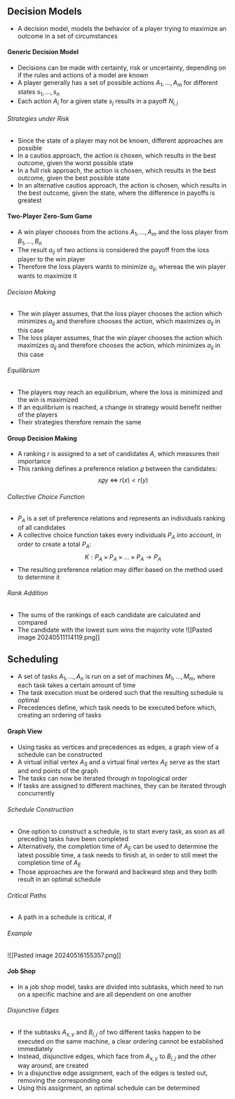 ## Decision Models
- A decision model, models the behavior of a player trying to maximize an outcome in a set of circumstances
#### Generic Decision Model
- Decisions can be made with certainty, risk or uncertainty, depending on if the rules and actions of a model are known
- A player generally has a set of possible actions $A_1, ..., A_m$ for different states $s_1, ..., s_n$
- Each action $A_i$ for a given state $s_j$ results in a payoff $N_{i, j}$
###### Strategies under Risk
- Since the state of a player may not be known, different approaches are possible
- In a cautios approach, the action is chosen, which results in the best outcome, given the worst possible state
- In a full risk approach, the action is chosen, which results in the best outcome, given the best possible state
- In an alternative cautios approach, the action is chosen, which results in the best outcome, given the state, where the difference in payoffs is greatest
#### Two-Player Zero-Sum Game
- A win player chooses from the actions $A_1, ..., A_m$ and the loss player from $B_1, ..., B_n$
- The result $a_{ij}$ of two actions is considered the payoff from the loss player to the win player
- Therefore the loss players wants to minimize $a_{ij}$, whereas the win player wants to maximize it
###### Decision Making
- The win player assumes, that the loss player chooses the action which minimizes $a_{ij}$ and therefore chooses the action, which maximizes $a_{ij}$ in this case
- The loss player assumes, that the win player chooses the action which maximizes $a_{ij}$ and therefore chooses the action, which minimizes $a_{ij}$ in this case
###### Equilibrium
- The players may reach an equilibrium, where the loss is minimized and the win is maximized
- If an equilibrium is reached, a change in strategy would benefit neither of the players
- Their strategies therefore remain the same
#### Group Decision Making
- A ranking $r$ is assigned to a set of candidates $A$, which measures their importance
- This ranking defines a preference relation $\varrho$ between the candidates:
$$x \varrho y \; \Leftrightarrow \; r(x) < r(y)$$
###### Collective Choice Function
- $P_A$ is a set of preference relations and represents an individuals ranking of all candidates
- A collective choice function takes every individuals $P_A$ into account, in order to create a total $P_A$:
$$K: P_A \times P_A \times ... \times P_A \rightarrow P_A$$
- The resulting preference relation may differ based on the method used to determine it
###### Rank Addition
- The sums of the rankings of each candidate are calculated and compared
- The candidate with the lowest sum wins the majority vote
![[Pasted image 20240511114119.png]]
## Scheduling
- A set of tasks $A_1, ..., A_n$ is run on a set of machines $M_1, ..., M_m$, where each task takes a certain amount of time
- The task execution must be ordered such that the resulting schedule is optimal
- Precedences define, which task needs to be executed before which, creating an ordering of tasks
#### Graph View
- Using tasks as vertices and precedences as edges, a graph view of a schedule can be constructed
- A virtual initial vertex $A_S$ and a virtual final vertex $A_E$ serve as the start and end points of the graph
- The tasks can now be iterated through in topological order
- If tasks are assigned to different machines, they can be iterated through concurrently
###### Schedule Construction
- One option to construct a schedule, is to start every task, as soon as all preceding tasks have been completed
- Alternatively, the completion time of $A_E$ can be used to determine the latest possible time, a task needs to finish at, in order to still meet the completion time of $A_E$ 
- Those approaches are the forward and backward step and they both result in an optimal schedule
###### Critical Paths
- A path in a schedule is critical, if
###### Example
![[Pasted image 20240516155357.png]]
#### Job Shop
- In a job shop model, tasks are divided into subtasks, which need to run on a specific machine and are all dependent on one another
###### Disjunctive Edges
- If the subtasks $A_{x, y}$ and $B_{i, j}$ of two different tasks happen to be executed on the same machine, a clear ordering cannot be established immediately
- Instead, disjunctive edges, which face from $A_{x, y}$ to $B_{i, j}$ and the other way around, are created
- In a disjunctive edge assignment, each of the edges is tested out, removing the corresponding one
- Using this assignment, an optimal schedule can be determined